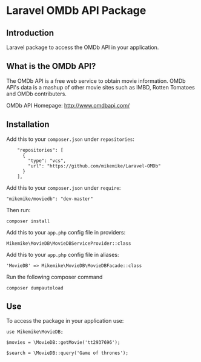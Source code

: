 # Laravel OMDb API Package

## Introduction
Laravel package to access the OMDb API in your application.

## What is the OMDb API?
The OMDb API is a free web service to obtain movie information. OMDb API's data is a mashup of other movie sites such as IMBD, Rotten Tomatoes and OMDb contributers.

OMDb API Homepage: http://www.omdbapi.com/

## Installation
Add this to your `composer.json` under `repositories`:
```
    "repositories": [
      {
        "type": "vcs",
        "url": "https://github.com/mikemike/Laravel-OMDb"
      }
    ],
```

Add this to your `composer.json` under `require`:
```
"mikemike/moviedb": "dev-master"
```

Then run:
```
composer install 
```

Add this to your `app.php` config file in providers:
```
Mikemike\MovieDB\MovieDBServiceProvider::class
```

Add this to your `app.php` config file in aliases:
```
'MovieDB' => Mikemike\MovieDB\MovieDBFacade::class
```

Run the following composer command
```
composer dumpautoload
```

## Use

To access the package in your application use:
```
use Mikemike\MovieDB;
```
```
$movies = \MovieDB::getMovie('tt2937696');
```
```
$search = \MovieDB::query('Game of thrones');
```
